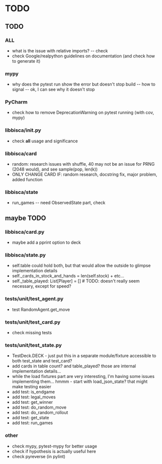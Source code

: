 # TODO


## TODO
### ALL
- what is the issue with relative imports? -- check
- check Google/realpython guidelines on documentation (and check how to generate it)

### mypy
- why does the pytest run show the error but doesn't stop build -- how to signal -- ok, I can see why it doesn't stop

### PyCharm
- check how to remove DeprecationWarning on pytest running (with cov, mypy)

### libbisca/__init__.py
- check __all__ usage and significance

### libbisca/card
- random: research issues with shuffle, 40 may not be an issue for PRNG (2048 would), and see sample(pop, len(k))
- ONLY CHANGE CARD IF: random research, docstring fix, major problem, added function

### libbisca/state
- run_games -- need ObservedState part, check


## maybe TODO
### libbisca/card.py
- maybe add a pprint option to deck

### libbisca/state.py
- self.table could hold both, but that would allow the outside to glimpse implementation details
- self._cards_in_stock_and_hands = len(self.stock) + etc...
- self._table_played: List[Player] = []   # TODO: doesn't really seem necessary, except for speed?

### tests/unit/test_agent.py
- test RandomAgent.get_move

### tests/unit/test_card.py
- check missing tests

### tests/unit/test_state.py
- TestDeck.DECK - just put this in a separate module/fixture accessible to both test_state and test_card?
- add cards in table count? and table_played? those are internal implementation details...
- while the load fixtures part are very interesting, I'm having some issues implementing them... hmmm - start with load_json_state? that might make testing easier
- add test: is_endgame
- add test: legal_moves
- add test: get_winner
- add test: do_random_move
- add test: do_random_rollout
- add test: get_state
- add test: run_games

### other
- check mypy, pytest-mypy for better usage
- check if hypothesis is actually useful here
- check pyreverse (in pylint)
